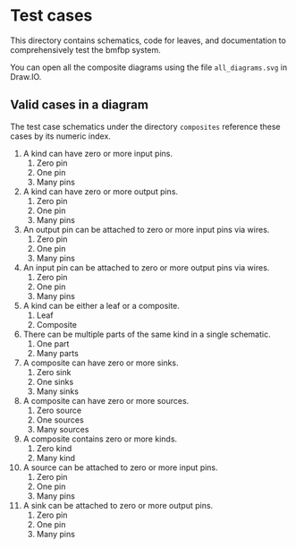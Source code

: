 # Test cases

This directory contains schematics, code for leaves, and documentation to
comprehensively test the bmfbp system.

You can open all the composite diagrams using the file `all_diagrams.svg` in
Draw.IO.

## Valid cases in a diagram

The test case schematics under the directory `composites` reference these
cases by its numeric index.

1. A kind can have zero or more input pins.
    1. Zero pin
    2. One pin
    3. Many pins
2. A kind can have zero or more output pins.
    1. Zero pin
    2. One pin
    3. Many pins
3. An output pin can be attached to zero or more input pins via wires.
    1. Zero pin
    2. One pin
    3. Many pins
4. An input pin can be attached to zero or more output pins via wires.
    1. Zero pin
    2. One pin
    3. Many pins
5. A kind can be either a leaf or a composite.
    1. Leaf
    2. Composite
6. There can be multiple parts of the same kind in a single schematic.
    1. One part
    2. Many parts
7. A composite can have zero or more sinks.
    1. Zero sink
    2. One sinks
    3. Many sinks
8. A composite can have zero or more sources.
    1. Zero source
    2. One sources
    3. Many sources
9. A composite contains zero or more kinds.
    1. Zero kind
    2. Many kind
10. A source can be attached to zero or more input pins.
    1. Zero pin
    2. One pin
    3. Many pins
11. A sink can be attached to zero or more output pins.
    1. Zero pin
    2. One pin
    3. Many pins

